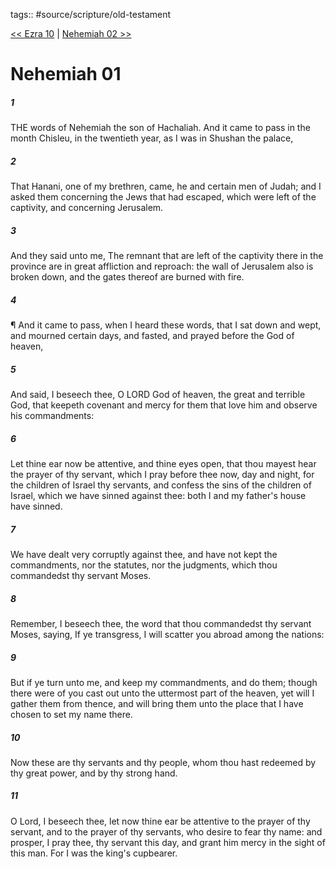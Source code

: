 tags:: #source/scripture/old-testament

[<< Ezra 10](/old-testament/15_Ezra/Ezra_10.md) | [Nehemiah 02 >>](/old-testament/16_Nehemiah/Nehemiah_02.md)

# Nehemiah 01

##### 1

THE words of Nehemiah the son of Hachaliah. And it came to pass in the month Chisleu, in the twentieth year, as I was in Shushan the palace,

##### 2

That Hanani, one of my brethren, came, he and certain men of Judah; and I asked them concerning the Jews that had escaped, which were left of the captivity, and concerning Jerusalem.

##### 3

And they said unto me, The remnant that are left of the captivity there in the province are in great affliction and reproach: the wall of Jerusalem also is broken down, and the gates thereof are burned with fire.

##### 4

¶ And it came to pass, when I heard these words, that I sat down and wept, and mourned certain days, and fasted, and prayed before the God of heaven,

##### 5

And said, I beseech thee, O LORD God of heaven, the great and terrible God, that keepeth covenant and mercy for them that love him and observe his commandments:

##### 6

Let thine ear now be attentive, and thine eyes open, that thou mayest hear the prayer of thy servant, which I pray before thee now, day and night, for the children of Israel thy servants, and confess the sins of the children of Israel, which we have sinned against thee: both I and my father's house have sinned.

##### 7

We have dealt very corruptly against thee, and have not kept the commandments, nor the statutes, nor the judgments, which thou commandedst thy servant Moses.

##### 8

Remember, I beseech thee, the word that thou commandedst thy servant Moses, saying, If ye transgress, I will scatter you abroad among the nations:

##### 9

But if ye turn unto me, and keep my commandments, and do them; though there were of you cast out unto the uttermost part of the heaven, yet will I gather them from thence, and will bring them unto the place that I have chosen to set my name there.

##### 10

Now these are thy servants and thy people, whom thou hast redeemed by thy great power, and by thy strong hand.

##### 11

O Lord, I beseech thee, let now thine ear be attentive to the prayer of thy servant, and to the prayer of thy servants, who desire to fear thy name: and prosper, I pray thee, thy servant this day, and grant him mercy in the sight of this man. For I was the king's cupbearer.
